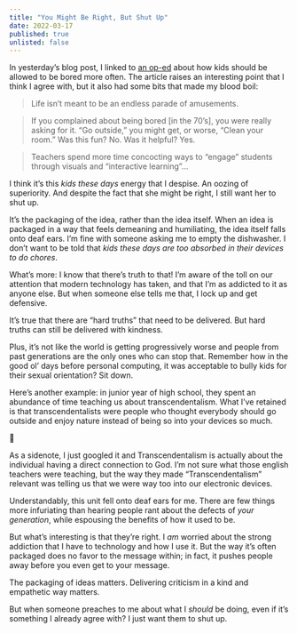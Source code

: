 ```yaml
---
title: "You Might Be Right, But Shut Up"
date: 2022-03-17
published: true
unlisted: false
---
```


In yesterday’s blog post, I linked to [an op-ed](https://www.nytimes.com/2019/02/02/opinion/sunday/children-bored.html) about how kids should be allowed to be bored more often. The article raises an interesting point that I think I agree with, but it also had some bits that made my blood boil:

> Life isn’t meant to be an endless parade of amusements.

> If you complained about being bored \[in the 70’s\], you were really asking for it. “Go outside,” you might get, or worse, “Clean your room.” Was this fun? No. Was it helpful? Yes.

> Teachers spend more time concocting ways to “engage” students through visuals and “interactive learning”...

I think it’s this _kids these days_ energy that I despise. An oozing of superiority. And despite the fact that she might be right, I still want her to shut up.

It’s the packaging of the idea, rather than the idea itself. When an idea is packaged in a way that feels demeaning and humiliating, the idea itself falls onto deaf ears. I’m fine with someone asking me to empty the dishwasher. I don’t want to be told that _kids these days are too absorbed in their devices to do chores_.

What’s more: I know that there’s truth to that! I’m aware of the toll on our attention that modern technology has taken, and that I’m as addicted to it as anyone else. But when someone else tells me that, I lock up and get defensive.

It’s true that there are “hard truths” that need to be delivered. But hard truths can still be delivered with kindness.

Plus, it’s not like the world is getting progressively worse and people from past generations are the only ones who can stop that. Remember how in the good ol’ days before personal computing, it was acceptable to bully kids for their sexual orientation? Sit down.

Here’s another example: in junior year of high school, they spent an abundance of time teaching us about transcendentalism. What I’ve retained is that transcendentalists were people who thought everybody should go outside and enjoy nature instead of being so into your devices so much.

👋

As a sidenote, I just googled it and Transcendentalism is actually about the individual having a direct connection to God. I’m not sure what those english teachers were teaching, but the way they made “Transcendentalism” relevant was telling us that we were way too into our electronic devices.

Understandably, this unit fell onto deaf ears for me. There are few things more infuriating than hearing people rant about the defects of _your generation_, while espousing the benefits of how it used to be.

But what’s interesting is that they’re right. I _am_ worried about the strong addiction that I have to technology and how I use it. But the way it’s often packaged does no favor to the message within; in fact, it pushes people away before you even get to your message.

The packaging of ideas matters. Delivering criticism in a kind and empathetic way matters.

But when someone preaches to me about what I _should_ be doing, even if it’s something I already agree with? I just want them to shut up.
